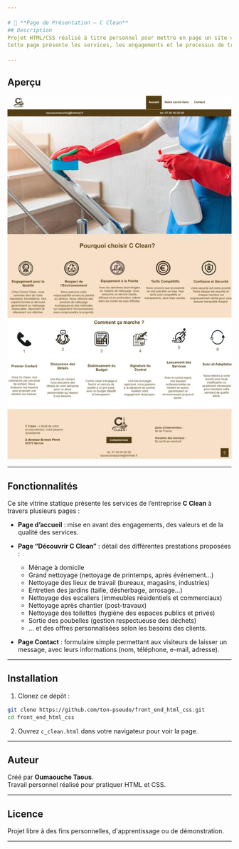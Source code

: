 ```yaml
---

# 🧼 **Page de Présentation – C Clean**
## Description  
Projet HTML/CSS réalisé à titre personnel pour mettre en page un site vitrine de services de nettoyage.  
Cette page présente les services, les engagements et le processus de travail de l’entreprise fictive **C Clean**, dans un design clair et professionnel.

---
```


## Aperçu  
![Aperçu de la page](./assets/apercu.jpg)

---

## Fonctionnalités  
Ce site vitrine statique présente les services de l’entreprise **C Clean** à travers plusieurs pages :
- **Page d’accueil** : mise en avant des engagements, des valeurs et de la qualité des services. 

- **Page “Découvrir C Clean”** : détail des différentes prestations proposées :
  - Ménage à domicile  
  - Grand nettoyage (nettoyage de printemps, après événement…)  
  - Nettoyage des lieux de travail (bureaux, magasins, industries)  
  - Entretien des jardins (taille, désherbage, arrosage…)  
  - Nettoyage des escaliers (immeubles résidentiels et commerciaux)  
  - Nettoyage après chantier (post-travaux)  
  - Nettoyage des toilettes (hygiène des espaces publics et privés)  
  - Sortie des poubelles (gestion respectueuse des déchets)
  - … et des offres personnalisées selon les besoins des clients.

- **Page Contact** : formulaire simple permettant aux visiteurs de laisser un message, avec leurs informations (nom, téléphone, e-mail, adresse).


---

## Installation  
1. Clonez ce dépôt :  
```bash
git clone https://github.com/ton-pseudo/front_end_html_css.git
cd front_end_html_css
```
2. Ouvrez `c_clean.html` dans votre navigateur pour voir la page.

---

## Auteur  
Créé par **Oumaouche Taous**.  
Travail personnel réalisé pour pratiquer HTML et CSS.

---

## Licence  
Projet libre à des fins personnelles, d'apprentissage ou de démonstration.

---
